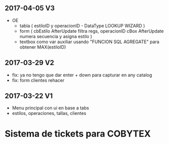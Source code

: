 ## 2017-04-05  V3
* OE
  * tabla ( estiloID y operacionID - DataType LOOKUP WIZARD )
  * form ( cbEstilo AfterUpdate filtra regs, operacionID cBox AfterUpdate numera secuencia y asigna estilo )
  * textbox como var auxiliar usando "FUNCION SQL AGREGATE" para obtener MAX(estiloID)

## 2017-03-29  V2
* fix: ya no tengo que dar enter + down para capturar en any catalog
* fix: form clientes rehacer

## 2017-03-22  V1
* Menu principal con ui en base a tabs
* estilos, operaciones, tallas, clientes

# Sistema de tickets para COBYTEX
